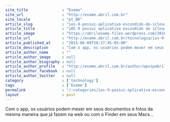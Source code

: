 ```yaml
---
site_title               : "Exame"
site_url                 : "http://exame.abril.com.br"
site_locale              : "pt_BR"
article_slug             : "ios-9-possui-aplicativo-escondido-do-icloud-drive-diz-site"
article_title            : "iOS 9 possui aplicativo escondido do iCloud Drive, diz site"
article_image            : "https://abrilexame.files.wordpress.com/2016/09/size_960_16_9_ios-91.jpg?quality=70&strip=all&w=960"
article_url              : "http://exame.abril.com.br/tecnologia/ios-9-possui-aplicativo-escondido-do-icloud-drive-diz-site/"
article_published_at     : "2015-06-09T20:17:45-03:00"
article_description      : "Com o app, os usuários podem mexer em seus documentos e fotos da mesma maneira que já fazem na web ou com o Finder em seus Macs..."
article_author_name      : ""
article_author_image     : null
article_author_biography : null
article_author_profile   : "http://exame.abril.com.br/author/wpvipabril/"
article_author_facebook  : null
article_author_twitter   : null
category                 : ['technology']
tags                     : ['Exame']
permalink                : "/:categories/ios-9-possui-aplicativo-escondido-do-icloud-drive-diz-site/"
layout                   : post
---
```


Com o app, os usuários podem mexer em seus documentos e fotos da mesma maneira que já fazem na web ou com o Finder em seus Macs...

